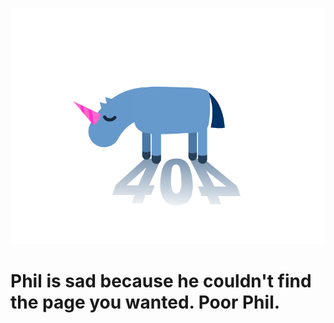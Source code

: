 ![Image of happy taco](/_media/404.gif)
# Phil is sad because he couldn't find the page you wanted. Poor Phil.